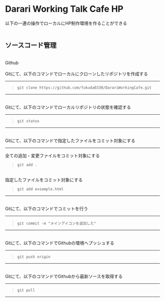 # Darari Working Talk Cafe HP

以下の一連の操作でローカルにHP制作環境を作ることができる<br>
<br>

## ソースコード管理
<br>
Github
<br>

<br>
Gitにて、以下のコマンドでローカルにクローンしたリポジトリを作成する

***
>```git clone https://github.com/fukuda0330/DarariWorkingCafe.git```
***

<br>
Gitにて、以下のコマンドでローカルリポジトリの状態を確認する

***
>```git status```
***

<br>
Gitにて、以下のコマンドで指定したファイルをコミット対象にする

***
全ての追加・変更ファイルをコミット対象にする

>```git add .```

<br>
指定したファイルをコミット対象にする

>```git add exsample.html```
***

<br>
Gitにて、以下のコマンドでコミットを行う

***
>```git commit -m "メインアイコンを追加した"```
***

<br>
Gitにて、以下のコマンドでGithubの環境へプッシュする

***
>```git push origin```
***

<br>
Gitにて、以下のコマンドでGithubから最新ソースを取得する

***
>```git pull```
***